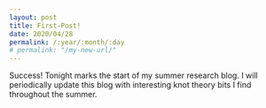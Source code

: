 ```yaml
---
layout: post
title: First-Post!
date: 2020/04/28
permalink: /:year/:month/:day
# permalink: "/my-new-url/"
---
```


Success! Tonight marks the start of my summer research blog. I will periodically update this blog with interesting knot theory bits I find throughout the summer. 
